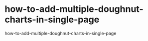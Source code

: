 # how-to-add-multiple-doughnut-charts-in-single-page
how-to-add-multiple-doughnut-charts-in-single-page
